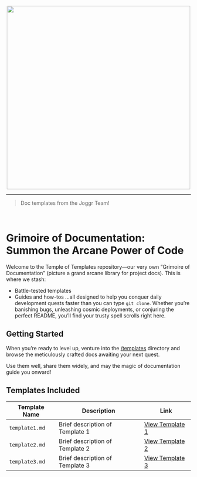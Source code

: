 <div>
    <p align="center">
        <img src="/.github/assets/gh-logo.png" align="center" width="500" />
    </p>
    <hr>
</div>

> Doc templates from the Joggr Team!

<br />

# Grimoire of Documentation: Summon the Arcane Power of Code

Welcome to the Temple of Templates repository—our very own “Grimoire of Documentation” (picture a grand arcane library for project docs). This is where we stash:

- Battle-tested templates
- Guides and how-tos
…all designed to help you conquer daily development quests faster than you can type `git clone`. Whether you’re banishing bugs, unleashing cosmic deployments, or conjuring the perfect README, you’ll find your trusty spell scrolls right here.

## Getting Started
When you’re ready to level up, venture into the [/templates](/templates) directory and browse the meticulously crafted docs awaiting your next quest.

Use them well, share them widely, and may the magic of documentation guide you onward!

## Templates Included
| Template Name | Description | Link |
|---------------|-------------|------|
| `template1.md` | Brief description of Template 1 | [View Template 1](https://github.com/joggrdocs/temple-of-templates/blob/main/templates/template1.md) |
| `template2.md` | Brief description of Template 2 | [View Template 2](https://github.com/joggrdocs/temple-of-templates/blob/main/templates/template2.md) |
| `template3.md` | Brief description of Template 3 | [View Template 3](https://github.com/joggrdocs/temple-of-templates/blob/main/templates/template3.md) |









